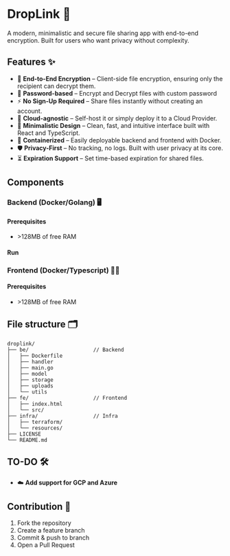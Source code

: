 # DropLink 🔐

A modern, minimalistic and secure file sharing app with end-to-end encryption. Built for users who want privacy without complexity.

## Features ✨

- 🔐 **End-to-End Encryption** – Client-side file encryption, ensuring only the recipient can decrypt them.
- 🔑 **Password-based** – Encrypt and Decrypt files with custom password
- ⚡ **No Sign-Up Required** – Share files instantly without creating an account.
- 📁 **Cloud-agnostic** – Self-host it or simply deploy it to a Cloud Provider.
- 🧩 **Minimalistic Design** – Clean, fast, and intuitive interface built with React and TypeScript.
- 🐳 **Containerized** – Easily deployable backend and frontend with Docker.
- 🛡️ **Privacy-First** – No tracking, no logs. Built with user privacy at its core.
- ⏳ **Expiration Support** – Set time-based expiration for shared files.


## Components

### Backend (Docker/Golang) 🖥️

#### Prerequisites

- \>128MB of free RAM

#### Run



### Frontend (Docker/Typescript) 🧑‍💻

#### Prerequisites

- \>128MB of free RAM


## File structure 🗂️
```
droplink/
├── be/                     // Backend
│   ├── Dockerfile
│   ├── handler
│   ├── main.go
│   ├── model
│   ├── storage
│   ├── uploads
│   └── utils
├── fe/                     // Frontend
│   ├── index.html
│   └── src/ 
├── infra/                  // Infra
│   ├── terraform/
│   └── resources/   
├── LICENSE
└── README.md
```

## TO-DO 🛠️
 - ☁️ **Add support for GCP and Azure**

## Contribution 🤝

 1. Fork the repository
 2. Create a feature branch
 3. Commit & push to branch
 4. Open a Pull Request